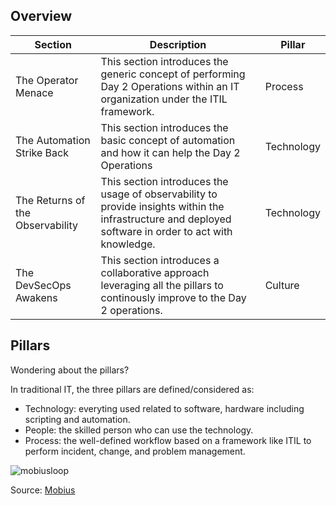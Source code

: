 ## Overview

| Section | Description | Pillar |
|---------|-------------|--------|
| The Operator Menace | This section introduces the generic concept of performing Day 2 Operations within an IT organization under the ITIL framework. | Process |
| The Automation Strike Back | This section introduces the basic concept of automation and how it can help the Day 2 Operations | Technology | 
| The Returns of the Observability | This section introduces the usage of observability to provide insights within the infrastructure and deployed software in order to act with knowledge. | Technology |
| The DevSecOps Awakens | This section introduces a collaborative approach leveraging all the pillars to continously improve to the Day 2 operations. | Culture | 

## Pillars
Wondering about the pillars? 

In traditional IT, the three pillars are defined/considered as: 

- Technology: everyting used related to software, hardware including scripting and automation.  
- People: the skilled person who can use the technology.
- Process: the well-defined workflow based on a framework like ITIL to perform incident, change, and problem management. 

![mobiusloop](https://kajabi-storefronts-production.kajabi-cdn.com/kajabi-storefronts-production/themes/2149057386/settings_images/VkUaVanaSwOfQ1ZN9H0q_Mobius_loop_with_icons_and_white_textAsset_1502x.png)

Source: [Mobius](https://www.mobiusloop.com/)